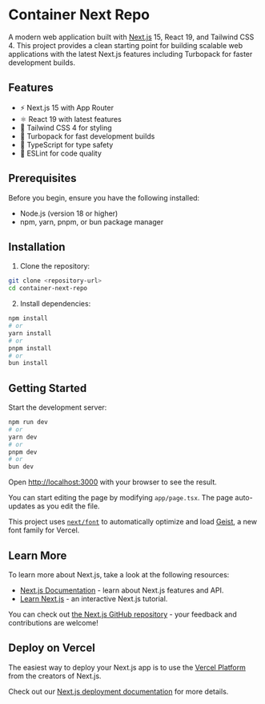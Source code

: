 # Container Next Repo

A modern web application built with [Next.js](https://nextjs.org) 15, React 19, and Tailwind CSS 4. This project provides a clean starting point for building scalable web applications with the latest Next.js features including Turbopack for faster development builds.

## Features

- ⚡️ Next.js 15 with App Router
- ⚛️ React 19 with latest features
- 🎨 Tailwind CSS 4 for styling
- 🚀 Turbopack for fast development builds
- 📝 TypeScript for type safety
- 🧹 ESLint for code quality

## Prerequisites

Before you begin, ensure you have the following installed:
- Node.js (version 18 or higher)
- npm, yarn, pnpm, or bun package manager

## Installation

1. Clone the repository:
```bash
git clone <repository-url>
cd container-next-repo
```

2. Install dependencies:
```bash
npm install
# or
yarn install
# or
pnpm install
# or
bun install
```

## Getting Started

Start the development server:

```bash
npm run dev
# or
yarn dev
# or
pnpm dev
# or
bun dev
```

Open [http://localhost:3000](http://localhost:3000) with your browser to see the result.

You can start editing the page by modifying `app/page.tsx`. The page auto-updates as you edit the file.

This project uses [`next/font`](https://nextjs.org/docs/app/building-your-application/optimizing/fonts) to automatically optimize and load [Geist](https://vercel.com/font), a new font family for Vercel.

## Learn More

To learn more about Next.js, take a look at the following resources:

- [Next.js Documentation](https://nextjs.org/docs) - learn about Next.js features and API.
- [Learn Next.js](https://nextjs.org/learn) - an interactive Next.js tutorial.

You can check out [the Next.js GitHub repository](https://github.com/vercel/next.js) - your feedback and contributions are welcome!

## Deploy on Vercel

The easiest way to deploy your Next.js app is to use the [Vercel Platform](https://vercel.com/new?utm_medium=default-template&filter=next.js&utm_source=create-next-app&utm_campaign=create-next-app-readme) from the creators of Next.js.

Check out our [Next.js deployment documentation](https://nextjs.org/docs/app/building-your-application/deploying) for more details.
